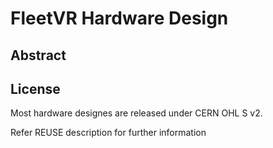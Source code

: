 # FleetVR Hardware Design
## Abstract

## License
Most hardware designes are released under CERN OHL S v2.

Refer REUSE description for further information
